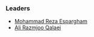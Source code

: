 ### Leaders

* [Mohammad Reza Espargham](mailto:reza.espargham@owasp.org)
* [Ali Razmjoo Qalaei](mailto:ali.razmjoo@owasp.org)
